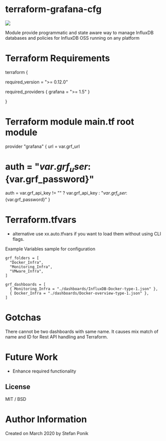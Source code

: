 # terraform-grafana-cfg

![](https://github.com/stefanponik/terraform-grafana-cfg/workflows/grafana-cfg/badge.svg)

Module provide programmatic and state aware way to manage InfluxDB databases and policies for InfluxDB OSS running on any platform

# Terraform Requirements 

terraform {

  required_version = ">= 0.12.0"

  required_providers {
    grafana = ">= 1.5"
  }

}

# Terraform module main.tf root module

provider "grafana" {
  url = var.grf_url
  #  auth = "${var.grf_user}:${var.grf_password}"
  auth = var.grf_api_key != "" ? var.grf_api_key : "${var.grf_user}:${var.grf_password}"
}

# Terraform.tfvars
- alternative use xx.auto.tfvars if you want to load them without using CLI flags.  

Example Variables sample for configuration

    grf_folders = [
      "Docker_Infra",
      "Monitoring_Infra",
      "VMware_Infra",
    ]

    grf_dashboards = [
      { Monitoring_Infra = "./dashboards/InfluxDB-Docker-type-1.json" },
      { Docker_Infra = "./dashboards/Docker-overview-type-1.json" },
    ]

# Gotchas 
There cannot be two dashboards with same name. It causes mix match of name and ID for Rest API handling and Terraform.

# Future Work 
- Enhance required functionality

## License

MIT / BSD

# Author Information
Created on March 2020 by Stefan Ponik